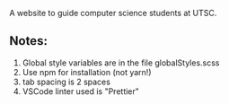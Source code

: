 A website to guide computer science students at UTSC.

## Notes:
1. Global style variables are in the file globalStyles.scss
2. Use npm for installation (not yarn!)
3. tab spacing is 2 spaces
4. VSCode linter used is "Prettier"
